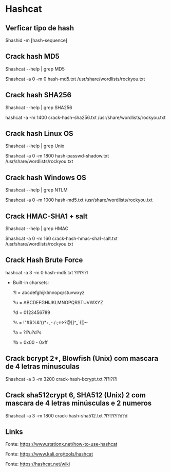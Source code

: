 # Hashcat

## Verficar tipo de hash

$hashid -m [hash-sequence]

## Crack hash MD5

$hashcat --help | grep MD5

$hashcat -a 0 -m 0 hash-md5.txt /usr/share/wordlists/rockyou.txt

## Crack hash SHA256

$hashcat --help | grep SHA256

hashcat -a -m 1400 crack-hash-sha256.txt /usr/share/wordlists/rockyou.txt

## Crack hash Linux OS

$hashcat --help | grep Unix

$hashcat -a 0 -m 1800 hash-passwd-shadow.txt /usr/share/wordlists/rockyou.txt

## Crack hash Windows OS

$hashcat --help | grep NTLM

$hashcat -a 0 -m 1000 hash-md5.txt /usr/share/wordlists/rockyou.txt

## Crack HMAC-SHA1 + salt

$hashcat --help | grep HMAC

$hashcat -a 0 -m 160 crack-hash-hmac-sha1-salt.txt /usr/share/wordlists/rockyou.txt

## Crack Hash Brute Force

hashcat -a 3 -m 0 hash-md5.txt ?l?l?l?l

* Built-in charsets:

   ?l = abcdefghijklmnopqrstuvwxyz

   ?u = ABCDEFGHIJKLMNOPQRSTUVWXYZ

   ?d = 0123456789

   ?s =  !"#$%&'()*+,-./:;<=>?@[\]^_`{|}~

   ?a = ?l?u?d?s

   ?b = 0x00 - 0xff


## Crack bcrypt $2*$, Blowfish (Unix) com mascara de 4 letras minusculas

$hashcat -a 3 -m 3200 crack-hash-bcrypt.txt ?l?l?l?l

## Crack sha512crypt $6$, SHA512 (Unix) 2 com mascara de 4 letras minúsculas e 2 numeros

$hashcat -a 3 -m 1800 crack-hash-sha512.txt ?l?l?l?l?d?d

## Links

Fonte: https://www.stationx.net/how-to-use-hashcat

Fonte: https://www.kali.org/tools/hashcat

Fonte: https://hashcat.net/wiki
